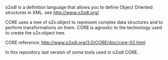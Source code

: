 o2xdl is a definition language that allows you to define Object Oriented structures in XML.  see http://www.o2xdl.org/

CORE uses a tree of o2x:object to represent complex data structures and to perform transformations on them. CORE is agnostic to the technology used to create the o2x:object tree.

CORE reference: http://www.o2xdl.org/3.0/CORE/doc/core-02.html

In this repository last version of some tools used in o2xdl CORE.
